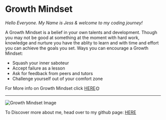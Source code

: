 # Growth Mindset #

*Hello Everyone. My Name is Jess & welcome to my coding journey!*

A Growth Mindset is a belief in your own talents and development.
Though you may not be good at something at the moment with hard work, knowledge and nurture you have the ablity to learn and with time and effort you can achieve the goals you set.
Ways you can encourage a Growth Mindset:

* Squash your inner saboteur
* Accept failure as a lesson
* Ask for feedback from peers and tutors
* Challenge yourself out of your comfort zone

For More info on Growth Mindset click [HERE](https://www.atlassian.com/blog/inside-atlassian/growth-mindset):sun_with_face:

***
![Growth Mindset Image](https://encrypted-tbn0.gstatic.com/images?q=tbn:ANd9GcRHxsjGGyJEmA5wSnXxMSVKygX6wUE1r6M9aw&usqp=CAU)

To Discover more about me, head over to my github page: [HERE](https://github.com/JessMMartin?tab=repositories)
